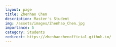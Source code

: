 ```yaml
---
layout: page
title: Zhenhao Chen
description: Master's Student
img: /assets/images/Zhenhao_Chen.jpg
importance: 5
category: Students
redirect: https://zhenhaochenofficial.github.io/
---
```

